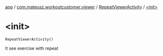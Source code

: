 [app](../../index.md) / [com.mateusz.workoutcustomer.viewer](../index.md) / [RepeatViewerActivity](index.md) / [&lt;init&gt;](./-init-.md)

# &lt;init&gt;

`RepeatViewerActivity()`

It see exercise with repeat

